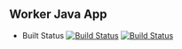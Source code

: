 ## Worker Java App

  * Built Status
  [![Build Status](http://35.197.119.123:8080/buildStatus/icon?job=instavote%2Fworker-build)](http://35.197.119.123:8080/job/instavote/job/worker-build/)
  [![Build Status](http://35.197.119.123:8080/buildStatus/icon?job=instavote%2Fworker-test)](http://35.197.119.123:8080/job/instavote/job/worker-test/)
